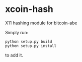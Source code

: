 xcoin-hash
==========

X11 hashing module for bitcoin-abe

Simply run:

	python setup.py build
	python setup.py install

to add it.

